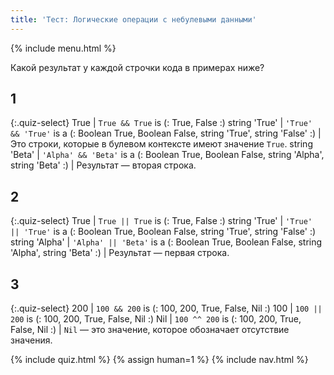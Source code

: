 ```yaml
---
title: 'Тест: Логические операции с небулевыми данными'
---
```


{% include menu.html %}

Какой результат у каждой строчки кода в примерах ниже?

## 1

{:.quiz-select}
True | `True && True` is (: True, False :)
string &apos;True&apos; | `'True' && 'True'` is a (: Boolean True, Boolean False, string &apos;True&apos;, string &apos;False&apos; :) | Это строки, которые в булевом контексте имеют значение `True`.
string &apos;Beta&apos; | `'Alpha' && 'Beta'` is a (: Boolean True, Boolean False, string &apos;Alpha&apos;, string &apos;Beta&apos; :) | Результат — вторая строка.

## 2

{:.quiz-select}
True | `True || True` is (: True, False :)
string &apos;True&apos; | `'True' || 'True'` is a (: Boolean True, Boolean False, string &apos;True&apos;, string &apos;False&apos; :)
string &apos;Alpha&apos; | `'Alpha' || 'Beta'` is a (: Boolean True, Boolean False, string &apos;Alpha&apos;, string &apos;Beta&apos; :) | Результат — первая строка.

## 3

{:.quiz-select}
200 | `100 && 200` is (: 100, 200, True, False, Nil :)
100 | `100 || 200` is (: 100, 200, True, False, Nil :)
Nil | `100 ^^ 200` is (: 100, 200, True, False, Nil :) | `Nil` — это значение, которое обозначает отсутствие значения.

{% include quiz.html %}
{% assign human=1 %}
{% include nav.html %}
